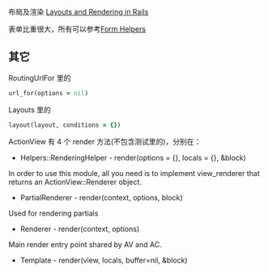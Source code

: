 布局及渲染 [Layouts and Rendering in Rails](http://edgeguides.rubyonrails.org/layouts_and_rendering.html)



表单比重很大，所有可以参考[Form Helpers](http://edgeguides.rubyonrails.org/form_helpers.html)


## 其它

RoutingUrlFor 里的
```ruby
url_for(options = nil)
```

Layouts 里的

```ruby
layout(layout, conditions = {})
```

ActionView 有 4 个 render 方法(不包含测试里的)，分别在：

- Helpers::RenderingHelper - render(options = {}, locals = {}, &block)

In order to use this module, all you need is to implement view_renderer that returns an ActionView::Renderer object.
- PartialRenderer - render(context, options, block)

Used for rendering partials
- Renderer - render(context, options)

Main render entry point shared by AV and AC.
- Template - render(view, locals, buffer=nil, &block)



